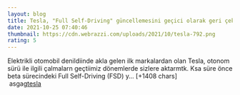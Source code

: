 ```yaml
--- 
layout: blog
title: Tesla, "Full Self-Driving" güncellemesini geçici olarak geri çekti
date: 2021-10-25 07:40:46
thumbnail: https://cdn.webrazzi.com/uploads/2021/10/tesla-792.png
rating: 5
---
```

Elektrikli otomobil denildiinde akla gelen ilk markalardan olan Tesla, otonom sürü ile ilgili çalmalarn geçtiimiz dönemlerde sizlere aktarmtk. Ksa süre önce beta sürecindeki Full Self-Driving (FSD) y… [+1408 chars]</br>&nbsp;asgag<a href="asgsa">tesla</a>